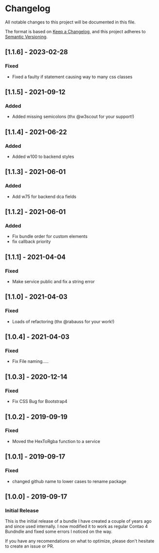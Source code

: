 # Changelog
All notable changes to this project will be documented in this file.

The format is based on [Keep a Changelog](https://keepachangelog.com/en/1.0.0/),
and this project adheres to [Semantic Versioning](https://semver.org/spec/v2.0.0.html).

## [1.1.6] - 2023-02-28
### Fixed
- Fixed a faulty if statement causing way to many css classes

## [1.1.5] - 2021-09-12
### Added
- Added missing semicolons (thx @w3scout for your support!)

## [1.1.4] - 2021-06-22
### Added
- Added w100 to backend styles

## [1.1.3] - 2021-06-01
### Added
- Add w75 for backend dca fields

## [1.1.2] - 2021-06-01
### Added
- Fix bundle order for custom elements
- fix callback priority

## [1.1.1] - 2021-04-04
### Fixed
- Make service public and fix a string error

## [1.1.0] - 2021-04-03
### Fixed
- Loads of refactoring (thx @rabauss for your work!)

## [1.0.4] - 2021-04-03
### Fixed
- Fix File naming.....

## [1.0.3] - 2020-12-14
### Fixed
- Fix CSS Bug for Bootstrap4

## [1.0.2] - 2019-09-19
### Fixed
- Moved the HexToRgba function to a service

## [1.0.1] - 2019-09-17
### Fixed
- changed github name to lower cases to rename package

## [1.0.0] - 2019-09-17
### Initial Release
This is the initial release of a bundle I have created a couple of years ago and since used internally.
I now modified it to work as regular Contao 4 Bundndle and fixed some errors I noticed on the way.

If you have any recomendations on what to optimize, please don't hesitate to create an issue or PR.
